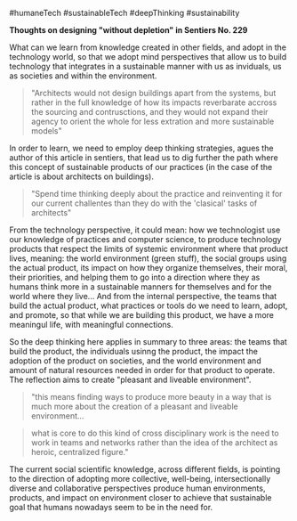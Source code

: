 #humaneTech #sustainableTech #deepThinking #sustainability

**Thoughts on designing "without depletion" in Sentiers No. 229**


What can we learn from knowledge created in other fields, and adopt in the technology world, so that we adopt mind perspectives that allow us to build technology that integrates in a sustainable manner with us as inviduals, us as societies and within the environment.

> "Architects would not design buildings apart from the systems, but rather in the full knowledge of how its impacts reverbarate accross the sourcing and contrusctions, and they would not expand their agency to orient the whole for less extration and more sustainable models"


In order to learn, we need to employ deep thinking strategies, agues the author of this article in sentiers, that lead us to dig further the path where this concept of sustainable products of our practices (in the case of the article is about architects on buildings).


> "Spend time thinking deeply about the practice and reinventing it for our current challentes than they do with the 'clasical' tasks of architects"


From the technology perspective, it could mean: how we technologist use our knowledge of practices and computer science, to produce technology products that respect the limits of systemic environment where that product lives, meaning: the world environment (green stuff), the social groups using the actual product, its impact on how they organize themselves, their moral, their priorities, and helping them to go into a direction where they as humans think more in a sustainable manners for themselves and for the world where they live... And from the internal perspective, the teams that build the actual product, what practices or tools do we need to learn, adopt, and promote, so that while we are building this product, we have a more meaningul life, with meaningful connections. 

So the deep thinking here applies in summary to three areas: the teams that build the product, the individuals usinng the product, the impact the adoption of the product on societies, and the world environment and amount of natural resources needed in order for that product to operate. The reflection aims to create "pleasant and liveable environment".

> "this means finding ways to produce more beauty in a way that is much more about the creation of a pleasant and liveable environment...


> what is core to do this kind of cross disciplinary work is the need to work in teams and networks rather than the idea of the architect as heroic, centralized figure."

The current social scientific knowledge, across different fields, is pointing to the direction of adopting more collective, well-being, intersectionally diverse and collaborative perspectives produce human environments, products, and impact on environment closer to achieve that sustainable goal that humans nowadays seem to be in the need for.


